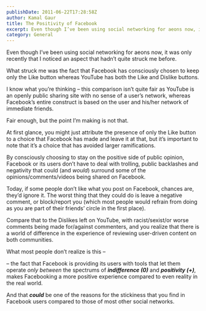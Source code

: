 ```yaml
---
publishDate: 2011-06-22T17:28:58Z
author: Kamal Gaur
title: The Positivity of Facebook 
excerpt: Even though I’ve been using social networking for aeons now, it was only recently that I noticed an aspect that hadn’t quite struck me before.… 
category: General
---
```


Even though I’ve been using social networking for aeons now, it was only recently that I noticed an aspect that hadn’t quite struck me before.

What struck me was the fact that Facebook has consciously chosen to keep only the Like button whereas YouTube has both the Like and Dislike buttons.

I know what you’re thinking – this comparison isn’t quite fair as YouTube is an openly public sharing site with no sense of a user’s network, whereas Facebook’s entire construct is based on the user and his/her network of immediate friends.

Fair enough, but the point I’m making is not that.

At first glance, you might just attribute the presence of only the Like button to a choice that Facebook has made and leave it at that, but it’s important to note that it’s a choice that has avoided larger ramifications.

By consciously choosing to stay on the positive side of public opinion, Facebook or its users don’t have to deal with trolling, public backlashes and negativity that could (and _would_) surround some of the opinions/comments/videos being shared on Facebook.

Today, if some people don’t like what you post on Facebook, chances are, they’d ignore it. The worst thing that they could do is leave a negative comment, or block/report you (which most people would refrain from doing as you are part of their friends’ circle in the first place).

Compare that to the Dislikes left on YouTube, with racist/sexist/or worse comments being made for/against commenters, and you realize that there is a world of difference in the experience of reviewing user-driven content on both communities.

What most people don’t realize is this –

– the fact that Facebook is providing its users with tools that let them operate _only between_ the spectrums of _**indifference (0)**_ and _**positivity (+)**_, makes Facebooking a more positive experience compared to even reality in the real world.

And that _**could**_ be one of the reasons for the stickiness that you find in Facebook users compared to those of most other social networks.

